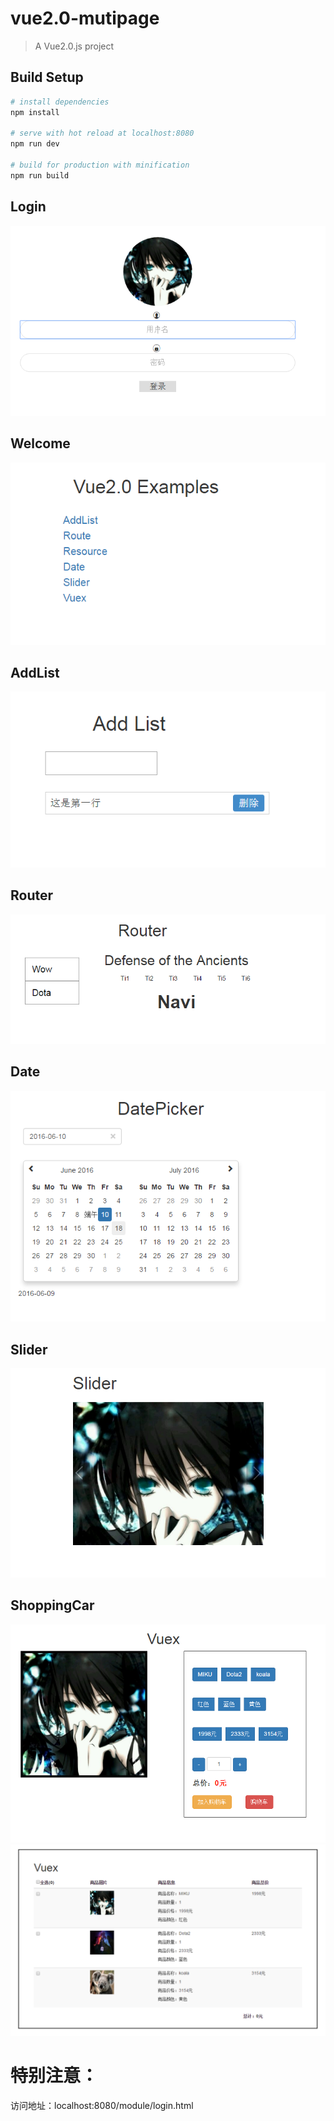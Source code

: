 # vue2.0-mutipage

> A Vue2.0.js project

## Build Setup

``` bash
# install dependencies
npm install

# serve with hot reload at localhost:8080
npm run dev

# build for production with minification
npm run build
```
## Login
![image](https://github.com/WispYs/Vue2.0-Examples/raw/master/src/assets/img/login.png)

## Welcome
![image](https://github.com/WispYs/Vue2.0-Examples/raw/master/src/assets/img/welcome.png)

## AddList
![image](https://github.com/WispYs/Vue2.0-Examples/raw/master/src/assets/img/addList.png)

## Router
![image](https://github.com/WispYs/Vue2.0-Examples/raw/master/src/assets/img/router.png)

## Date
![image](https://github.com/WispYs/Vue2.0-Examples/raw/master/src/assets/img/date.png)

## Slider
![image](https://github.com/WispYs/Vue2.0-Examples/raw/master/src/assets/img/slider.png)

## ShoppingCar
![image](https://github.com/WispYs/Vue2.0-Examples/raw/master/src/assets/img/goods.png)
![image](https://github.com/WispYs/Vue2.0-Examples/raw/master/src/assets/img/shoppingCar.png)


# 特别注意：

访问地址：localhost:8080/module/login.html
